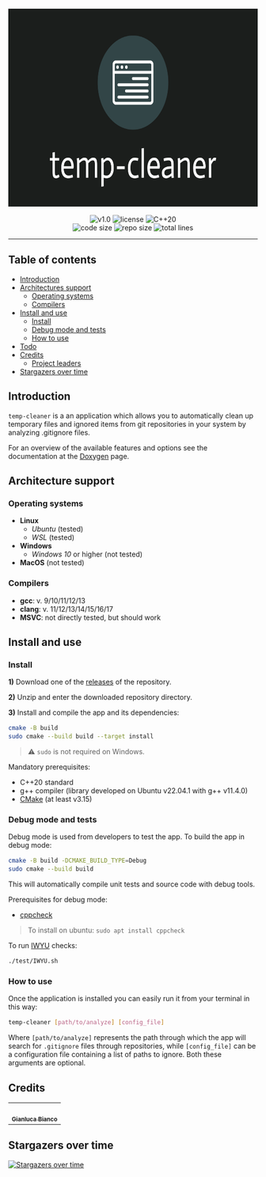 <p align="center"><img src="https://github.com/JustWhit3/temp-cleaner/blob/main/img/logo.png" height=400></p>

<p align="center">
  <img title="v1.0" alt="v1.0" src="https://img.shields.io/badge/version-v1.0-informational?style=flat-square">
  <img title="MIT License" alt="license" src="https://img.shields.io/badge/license-MIT-informational?style=flat-square">
	<img title="C++20" alt="C++20" src="https://img.shields.io/badge/c++-20-informational?style=flat-square"><br/>
	<img title="Code size" alt="code size" src="https://img.shields.io/github/languages/code-size/JustWhit3/temp-cleaner?color=red">
	<img title="Repo size" alt="repo size" src="https://img.shields.io/github/repo-size/JustWhit3/temp-cleaner?color=red">
	<img title="Lines of code" alt="total lines" src="https://img.shields.io/tokei/lines/github/JustWhit3/temp-cleaner?color=red">
</p>

***

## Table of contents

- [Introduction](#introduction)
- [Architectures support](#architectures-support)
  - [Operating systems](#operating-systems)
  - [Compilers](#compilers)
- [Install and use](#install-and-use)
  - [Install](#install)
  - [Debug mode and tests](#debug-mode-and-tests)
  - [How to use](#how-to-use)
- [Todo](#todo)
- [Credits](#credits)
  - [Project leaders](#project-leaders)
- [Stargazers over time](#stargazers-over-time)

## Introduction

`temp-cleaner` is a an application which allows you to automatically clean up temporary files and ignored items from git repositories in your system by analyzing .gitignore files.

For an overview of the available features and options see the documentation at the [Doxygen](https://justwhit3.github.io/temp-cleaner/) page.

## Architecture support

### Operating systems

- **Linux**
  - *Ubuntu* (tested)
  - *WSL* (tested)
- **Windows**
  - *Windows 10* or higher (not tested)
- **MacOS** (not tested)

### Compilers

- **gcc**: v. 9/10/11/12/13
- **clang**: v. 11/12/13/14/15/16/17
- **MSVC**: not directly tested, but should work

## Install and use

### Install

**1)** Download one of the [releases](https://github.com/JustWhit3/temp-cleaner/releases) of the repository.

**2)** Unzip and enter the downloaded repository directory.

**3)** Install and compile the app and its dependencies:

```bash
cmake -B build
sudo cmake --build build --target install
```

> :warning: `sudo` is not required on Windows.

Mandatory prerequisites:

- C++20 standard
- g++ compiler (library developed on Ubuntu v22.04.1 with g++ v11.4.0)
- [CMake](https://cmake.org/) (at least v3.15)

### Debug mode and tests

Debug mode is used from developers to test the app. To build the app in debug mode:

```bash
cmake -B build -DCMAKE_BUILD_TYPE=Debug
sudo cmake --build build
```

This will automatically compile unit tests and source code with debug tools.

Prerequisites for debug mode:

- [cppcheck](https://cppcheck.sourceforge.io/)

> To install on ubuntu:
> `sudo apt install cppcheck`

To run [IWYU](https://github.com/include-what-you-use/include-what-you-use) checks:

```bash
./test/IWYU.sh
```

### How to use

Once the application is installed you can easily run it from your terminal in this way:

```bash
temp-cleaner [path/to/analyze] [config_file]
```

Where `[path/to/analyze]` represents the path through which the app will search for `.gitignore` files through repositories, while `[config_file]` can be a configuration file containing a list of paths to ignore. Both these arguments are optional.

## Credits

<table>
  <tr>
    <td align="center"><a href="https://justwhit3.github.io/"><img src="https://avatars.githubusercontent.com/u/48323961?v=4" width="100px;" alt=""/><br /><sub><b>Gianluca Bianco</b></sub></a></td>
  </tr>
</table>

<!-- ALL-CONTRIBUTORS-LIST:START - Do not remove or modify this section -->
<!-- prettier-ignore-start -->
<!-- markdownlint-disable -->

<!-- markdownlint-restore -->
<!-- prettier-ignore-end -->

<!-- ALL-CONTRIBUTORS-LIST:END -->

## Stargazers over time

[![Stargazers over time](https://starchart.cc/JustWhit3/temp-cleaner.svg)](https://starchart.cc/JustWhit3/temp-cleaner)
